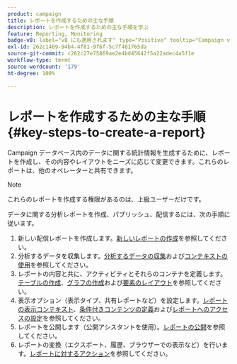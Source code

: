 ```yaml
---
product: campaign
title: レポートを作成するための主な手順
description: レポートを作成するための主な手順を学ぶ
feature: Reporting, Monitoring
badge-v8: label="v8 にも適用されます" type="Positive" tooltip="Campaign v8 にも適用されます"
exl-id: 262c1469-94b4-4f81-9f6f-5c7f481765da
source-git-commit: c262c27e75869ae2e4bd45642f5a22adec4a5f1e
workflow-type: tm+mt
source-wordcount: '179'
ht-degree: 100%

---
```


# レポートを作成するための主な手順{#key-steps-to-create-a-report}



Campaign データベース内のデータに関する統計情報を生成するために、レポートを作成し、その内容やレイアウトをニーズに応じて変更できます。これらのレポートは、他のオペレーターと共有できます。

>[!NOTE]
>
>これらのレポートを作成する権限があるのは、上級ユーザーだけです。

データに関する分析レポートを作成、パブリッシュ、配信するには、次の手順に従います。

1. 新しい配信レポートを作成します。[新しいレポートの作成](../../reporting/using/creating-a-new-report.md)を参照してください。
1. 分析するデータを収集します。[分析するデータの収集](../../reporting/using/collecting-data-to-analyze.md)および[コンテキストの使用](../../reporting/using/using-the-context.md)を参照してください。
1. レポートの内容と共に、アクティビティとそれらのコンテナを定義します。[テーブルの作成](../../reporting/using/creating-a-table.md)、[グラフの作成](../../reporting/using/creating-a-chart.md)および[要素のレイアウト](../../reporting/using/element-layout.md)を参照してください。
1. 表示オプション（表示タイプ、共有レポートなど）を設定します。[レポートの表示コンテキスト](../../reporting/using/configuring-access-to-the-report.md#report-display-context)、[条件付きコンテンツの定義](../../reporting/using/defining-a-conditional-content.md)および[レポートへのアクセスの設定](../../reporting/using/configuring-access-to-the-report.md)を参照してください。
1. レポートを公開します（公開アシスタントを使用）。[レポートの公開](../../reporting/using/configuring-access-to-the-report.md#publishing-the-report)を参照してください。
1. レポートの変換（エクスポート、履歴、ブラウザーでの表示など）を行います。[レポートに対するアクション](../../reporting/using/actions-on-reports.md)を参照してください。
